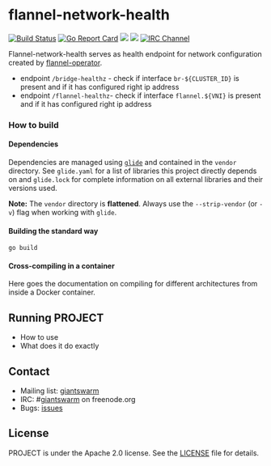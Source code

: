 # flannel-network-health

[![Build Status](https://api.travis-ci.org/giantswarm/example-opensource-repo.svg)](https://travis-ci.org/giantswarm/example-opensource-repo) [![Go Report Card](https://goreportcard.com/badge/github.com/giantswarm/example-opensource-repo)](https://goreportcard.com/report/github.com/giantswarm/example-opensource-repo) [![](https://godoc.org/github.com/giantswarm/example-opensource-repo?status.svg)](http://godoc.org/github.com/giantswarm/example-opensource-repo) [![](https://img.shields.io/docker/pulls/giantswarm/example-opensource-repo.svg)](http://hub.docker.com/giantswarm/example-opensource-repo) [![IRC Channel](https://img.shields.io/badge/irc-%23giantswarm-blue.svg)](https://kiwiirc.com/client/irc.freenode.net/#giantswarm)

Flannel-network-health serves as health endpoint for network configuration created by [flannel-operator](https://github.com/giantswarm/flannel-operator).

* endpoint `/bridge-healthz` - check if interface `br-${CLUSTER_ID}` is present and if it has configured right ip address
* endpoint `/flannel-healthz`- check if interface `flannel.${VNI}` is present and if it has configured right ip address



### How to build

#### Dependencies

Dependencies are managed using [`glide`](https://github.com/Masterminds/glide) and contained in the `vendor` directory. See `glide.yaml` for a list of libraries this project directly depends on and `glide.lock` for complete information on all external libraries and their versions used.

**Note:** The `vendor` directory is **flattened**. Always use the `--strip-vendor` (or `-v`) flag when working with `glide`.

#### Building the standard way

```nohighlight
go build
```

#### Cross-compiling in a container

Here goes the documentation on compiling for different architectures from inside a Docker container.

## Running PROJECT

- How to use
- What does it do exactly

## Contact

- Mailing list: [giantswarm](https://groups.google.com/forum/!forum/giantswarm)
- IRC: #[giantswarm](irc://irc.freenode.org:6667/#giantswarm) on freenode.org
- Bugs: [issues](https://github.com/giantswarm/PROJECT/issues)

## License

PROJECT is under the Apache 2.0 license. See the [LICENSE](/giantswarm/example-opensource-repo/blob/master/LICENSE) file for details.
